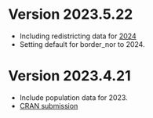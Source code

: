 # Version 2023.5.22

- Including redistricting data for [2024](https://www.regjeringen.no/no/tema/kommuner-og-regioner/kommunestruktur/nye-kommune-og-fylkesnummer-fra-1.-januar-2024/id2924701/?expand=factbox2924711)
- Setting default for border_nor to 2024.

# Version 2023.4.21

- Include population data for 2023.
- [CRAN submission](https://github.com/csids/csdata/releases/tag/2023.4.21)
